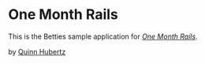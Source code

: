 # One Month Rails

This is the Betties sample application for [*One Month Rails*](http://onemonthrails.com).

by [Quinn Hubertz](http://quinnhubertz.blogspot.com/)